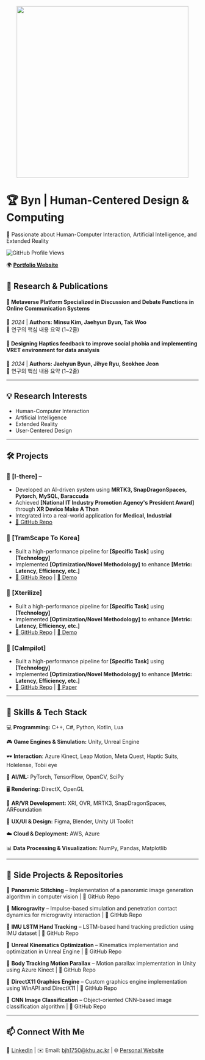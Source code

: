 <p align="center">
  <img src="Intro.gif" width="450" />
</p>

# 🏆 **Byn | Human-Centered Design & Computing**  
🚀 Passionate about Human-Computer Interaction, Artificial Intelligence, and Extended Reality  

![GitHub Profile Views](https://komarev.com/ghpvc/?username=your-username&color=blue)  

🌍 **[Portfolio Website](https://jaehyunbyun.netlify.app/)**  


## 🔬 **Research & Publications**  

#### 📖 Metaverse Platform Specialized in Discussion and Debate Functions in Online Communication Systems
📍 *2024* | **Authors: Minsu Kim, Jaehyun Byun, Tak Woo**  
🔹 연구의 핵심 내용 요약 (1~2줄)  

#### 📖 Designing Haptics feedback to improve social phobia and implementing VRET environment for data analysis
📍 *2024* | **Authors: Jaehyun Byun, Jihye Ryu, Seokhee Jeon**  
🔹 연구의 핵심 내용 요약 (1~2줄)  

---

## 💡 **Research Interests**  
- Human-Computer Interaction  
- Artificial Intelligence 
- Extended Reality  
- User-Centered Design  

---

## 🛠 **Projects**  
### 🎯 **[I-there]** – 
- Developed an AI-driven system using **MRTK3, SnapDragonSpaces, Pytorch, MySQL, Baraccuda**  
- Achieved **[National IT Industry Promotion Agency's President Award]** through **XR Device Make A Thon**  
- Integrated into a real-world application for **Medical, Industrial**  
- [🔗 GitHub Repo](#)  

### 🎯 **[TramScape To Korea]**  
- Built a high-performance pipeline for **[Specific Task]** using **[Technology]**  
- Implemented **[Optimization/Novel Methodology]** to enhance **[Metric: Latency, Efficiency, etc.]**  
- [🔗 GitHub Repo](#) | [🎥 Demo](#)

### 🎯 **[Xterilize]**  
- Built a high-performance pipeline for **[Specific Task]** using **[Technology]**  
- Implemented **[Optimization/Novel Methodology]** to enhance **[Metric: Latency, Efficiency, etc.]**  
- [🔗 GitHub Repo](#) | [🎥 Demo](#)

### 🎯 **[Calmpilot]**  
- Built a high-performance pipeline for **[Specific Task]** using **[Technology]**  
- Implemented **[Optimization/Novel Methodology]** to enhance **[Metric: Latency, Efficiency, etc.]**  
- [🔗 GitHub Repo](#) | [📄 Paper](#)

---

## 📌 **Skills & Tech Stack**  
💻 **Programming:** C++, C#, Python, Kotlin, Lua  

🎮 **Game Engines & Simulation:** Unity, Unreal Engine 

🕶️ **Interaction**: Azure Kinect, Leap Motion, Meta Quest, Haptic Suits, Holelense, Tobii eye

🧠 **AI/ML:** PyTorch, TensorFlow, OpenCV, SciPy  

🖥️ **Rendering:** DirectX, OpenGL  

🚀 **AR/VR Development:** XRI, OVR, MRTK3, SnapDragonSpaces, ARFoundation

🎨 **UX/UI & Design:** Figma, Blender, Unity UI Toolkit

☁️ **Cloud & Deployment:** AWS, Azure  

📊 **Data Processing & Visualization:** NumPy, Pandas, Matplotlib

---

## 🔗 **Side Projects & Repositories**  

🔹 **Panoramic Stitching** – Implementation of a panoramic image generation algorithm in computer vision | 🔗 GitHub Repo

🔹 **Microgravity** – Impulse-based simulation and penetration contact dynamics for microgravity interaction | 🔗 GitHub Repo

🔹 **IMU LSTM Hand Tracking** – LSTM-based hand tracking prediction using IMU dataset | 🔗 GitHub Repo

🔹 **Unreal Kinematics Optimization** – Kinematics implementation and optimization in Unreal Engine | 🔗 GitHub Repo

🔹 **Body Tracking Motion Parallax** – Motion parallax implementation in Unity using Azure Kinect | 🔗 GitHub Repo

🔹 **DirectX11 Graphics Engine** – Custom graphics engine implementation using WinAPI and DirectX11 | 🔗 GitHub Repo

🔹 **CNN Image Classification** – Object-oriented CNN-based image classification algorithm | 🔗 GitHub Repo  

---

## 📫 **Connect With Me**  
🔗 [LinkedIn]([#](https://www.linkedin.com/in/jaehyun-byun-322bb92aa/)) | ✉️ Email: bjh1750@khu.ac.kr | 🌐 [Personal Website]([#](https://jaehyunbyun.netlify.app/))  
